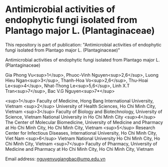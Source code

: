 # Antimicrobial activities of endophytic fungi isolated from Plantago major L. (Plantaginaceae)

This repository is part of publication:
"Antimicrobial activities of endophytic fungi isolated from Plantago major L. (Plantaginaceae)" 

Antimicrobial activities of endophytic fungi isolated from Plantago major L. (Plantaginaceae)

Gia Phong Vu&lt;sup>1&lt;/sup>, Phuoc-Vinh Nguyen&lt;sup>2,6&lt;/sup>, Luong Hieu Ngan&lt;sup>3&lt;/sup>, Thanh-Hoa Vo&lt;sup>2,6&lt;/sup>, Thu-Hoai Le&lt;sup>4&lt;/sup>, Nhat-Thong Le&lt;sup>5,6&lt;/sup>, Linh X.T Tran&lt;sup>7&lt;/sup>, Bac V.G Nguyen&lt;sup>7*&lt;/sup>

&lt;sup>1&lt;/sup> Faculty of Medicine, Hong Bang International University, Vietnam
&lt;sup>2&lt;/sup> University of Health Sciences, Ho Chi Minh City, Vietnam
&lt;sup>3&lt;/sup> Faculty of Biology and Biotechnology, University of Science, Vietnam National University in Ho Chi Minh City
&lt;sup>4&lt;/sup> The Center of Molecular Biomedicine, University of Medicine and Pharmacy at Ho Chi Minh City, Ho Chi Minh City, Vietnam
&lt;sup>5&lt;/sup> Research Center for Infectious Diseases, International University, Ho Chi Minh City, Viet Nam
&lt;sup>6&lt;/sup> Vietnam National University Ho Chi Minh City, Ho Chi Minh City, Vietnam
&lt;sup>7&lt;/sup> Faculty of Pharmacy, University of Medicine and Pharmacy at Ho Chi Minh City, Ho Chi Minh City, Vietnam

Email address: nguyenvugiangbac@ump.edu.vn